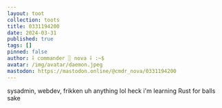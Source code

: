 ```yaml
---
layout: toot
collection: toots
title: 0331194200
date: 2024-03-31
published: true
tags: []
pinned: false
author: ⸸ commander ░ nova ⸸ :~$
avatar: /img/avatar/daemon.jpeg
mastodon: https://mastodon.online/@cmdr_nova/0331194200
---
```


sysadmin, webdev, frikken uh anything lol heck i'm learning Rust for balls sake
